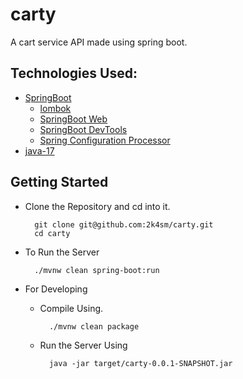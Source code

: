 # carty
A cart service API made using spring boot.

## Technologies Used:
- [SpringBoot](https://spring.io/projects/spring-boot/)
    - [lombok]()
    - [SpringBoot Web]()
    - [SpringBoot DevTools]()
    - [Spring Configuration Processor]()
- [java-17](https://www.oracle.com/news/announcement/oracle-releases-java-17-2021-09-14/)

## Getting Started

- Clone the Repository and cd into it.

        
        git clone git@github.com:2k4sm/carty.git
        cd carty

- To Run the Server


        ./mvnw clean spring-boot:run

- For Developing

    - Compile Using.

        
            ./mvnw clean package
    
    - Run the Server Using


            java -jar target/carty-0.0.1-SNAPSHOT.jar
        


